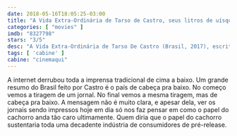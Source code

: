 ```yaml
---
date: 2018-05-16T18:05:25-03:00
title: "A Vida Extra-Ordinária de Tarso de Castro, seus litros de uísque e suas quinhentas mulheres"
categories: [ "movies" ]
imdb: "8327798"
stars: "3/5"
desc: "A Vida Extra-Ordinária de Tarso De Castro (Brasil, 2017), escrito e dirigido por Leo Garcia e Zeca Brito, com João Vicente de Castro, Paulo Cesar Pereio, Caetano Veloso e outros."
tags: [ 'cabine' ]
cabine: "cinemaqui"
---
```

A internet derrubou toda a imprensa tradicional de cima a baixo. Um grande resumo do Brasil feito por Castro é o país de cabeça pra baixo. No começo vemos a tiragem de um jornal. No final vemos a mesma tiragem, mas de cabeça pra baixo. A mensagem não é muito clara, e apesar dela, ver os jornais sendo impressos hoje em dia só nos faz pensar em como o papel do cachorro anda tão caro ultimamente. Quem diria que o papel do cachorro sustentaria toda uma decadente indústria de consumidores de pré-release.
